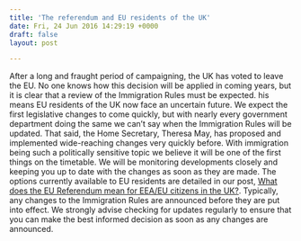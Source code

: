 ```yaml
---
title: 'The referendum and EU residents of the UK'
date: Fri, 24 Jun 2016 14:29:19 +0000
draft: false
layout: post

---
```


After a long and fraught period of campaigning, the UK has voted to leave the EU. No one knows how this decision will be applied in coming years, but it is clear that a review of the Immigration Rules must be expected. his means EU residents of the UK now face an uncertain future. We expect the first legislative changes to come quickly, but with nearly every government department doing the same we can’t say when the Immigration Rules will be updated. That said, the Home Secretary, Theresa May, has proposed and implemented wide-reaching changes very quickly before. With immigration being such a politically sensitive topic we believe it will be one of the first things on the timetable. We will be monitoring developments closely and keeping you up to date with the changes as soon as they are made. The options currently available to EU residents are detailed in our post, [What does the EU Referendum mean for EEA/EU citizens in the UK?](https://lifeintheuk.net/index.php/news/what_does_the_eu_referendum_mean_for_eea_citizens_in_the_uk/). Typically, any changes to the Immigration Rules are announced before they are put into effect. We strongly advise checking for updates regularly to ensure that you can make the best informed decision as soon as any changes are announced.